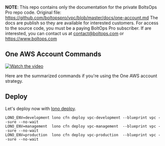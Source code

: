 <!-- note marker start -->
**NOTE**: This repo contains only the documentation for the private BoltsOps Pro repo code.
Original file: https://github.com/boltopspro/vpc/blob/master/docs/one-account.md
The docs are publish so they are available for interested customers.
For access to the source code, you must be a paying BoltOps Pro subscriber.
If are interested, you can contact us at contact@boltops.com or https://www.boltops.com

<!-- note marker end -->

## One AWS Account Commands

[![Watch the video](https://img.boltops.com/boltopspro/video-preview/single/vpc.png)](https://youtu.be/GhYxUxdrpiQ)

Here are the summarized commands if you're using the One AWS account strategy.

## Deploy

Let's deploy now with [lono deploy](https://lono.cloud/reference/lono-cfn-deploy/).

    LONO_ENV=development lono cfn deploy vpc-development --blueprint vpc --sure --no-wait
    LONO_ENV=management  lono cfn deploy vpc-management  --blueprint vpc --sure --no-wait
    LONO_ENV=production  lono cfn deploy vpc-production  --blueprint vpc --sure --no-wait
